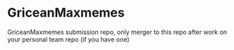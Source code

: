 # GriceanMaxmemes
GriceanMaxmemes submission repo, only merger to this repo after work on your personal team repo (if you have one)
